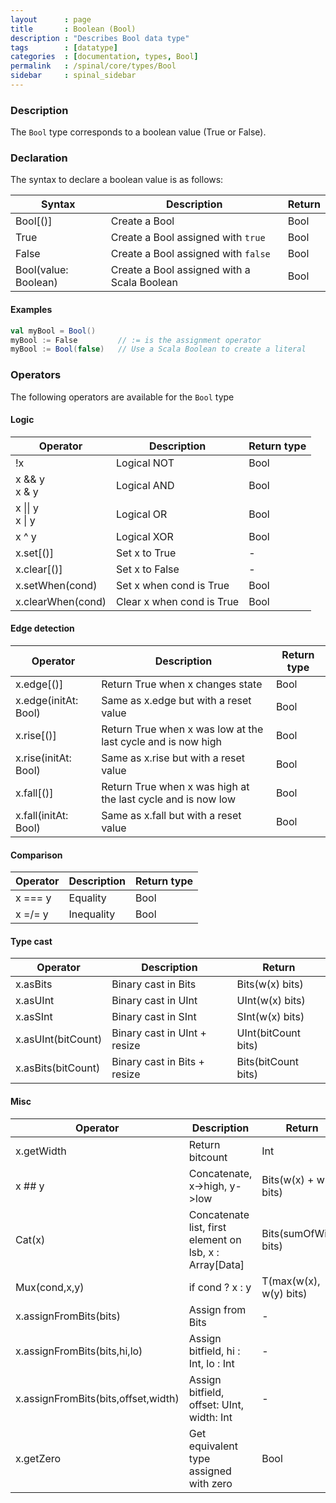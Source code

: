 ```yaml
---
layout      : page
title       : Boolean (Bool)
description : "Describes Bool data type"
tags        : [datatype]
categories  : [documentation, types, Bool]
permalink   : /spinal/core/types/Bool
sidebar     : spinal_sidebar
---
```

### Description

The `Bool` type corresponds to a boolean value (True or False).
    
### Declaration

The syntax to declare a boolean value is as follows:

| Syntax                | Description                                 | Return |
| --------------------- | ------------------------------------------- | ------ |
| Bool[()]              | Create a Bool                               | Bool   |
| True                  | Create a Bool assigned with `true`          | Bool   |
| False                 | Create a Bool assigned with `false`         | Bool   |
| Bool(value: Boolean)  | Create a Bool assigned with a Scala Boolean | Bool   |

#### Examples

```scala
val myBool = Bool()
myBool := False         // := is the assignment operator
myBool := Bool(false)   // Use a Scala Boolean to create a literal
```

### Operators

The following operators are available for the `Bool` type

#### Logic

| Operator              | Description                | Return type |
| --------------------- | -------------------------- | ----------- |
| !x                    |  Logical NOT               | Bool        |
| x && y <br> x & y     |  Logical AND               | Bool        |
| x \|\| y <br> x \| y  |  Logical OR                | Bool        |
| x ^ y                 | Logical XOR                | Bool        |
| x.set[()]             |  Set x to True             | -           |
| x.clear[()]           |  Set x to False            | -           |
| x.setWhen(cond)       | Set x when cond is True    | Bool        |
| x.clearWhen(cond)     |  Clear x when cond is True | Bool        |

#### Edge detection

| Operator              | Description                                                  | Return type |
| --------------------- | -----------------------------------------------------------  | ----------- |
| x.edge[()]            | Return True when x changes state                             | Bool        |
| x.edge(initAt: Bool)  | Same as x.edge but with a reset value                        | Bool        |
| x.rise[()]            | Return True when x was low at the last cycle and is now high | Bool        |
| x.rise(initAt: Bool)  | Same as x.rise but with a reset value                        | Bool        |
| x.fall[()]            | Return True when x was high at the last cycle and is now low | Bool        |
| x.fall(initAt: Bool)  | Same as x.fall but with a reset value                        | Bool        |

#### Comparison

| Operator | Description | Return type |
| -------- | ----------- | ----------- |
| x === y  |  Equality   | Bool        |
| x =/= y  |  Inequality | Bool        |

#### Type cast

| Operator           | Description                  | Return              |
| ------------------ | ---------------------------- | ------------------- |
| x.asBits           | Binary cast in Bits          | Bits(w(x) bits)     |
| x.asUInt           | Binary cast in UInt          | UInt(w(x) bits)     |
| x.asSInt           | Binary cast in SInt          | SInt(w(x) bits)     |
| x.asUInt(bitCount) | Binary cast in UInt + resize | UInt(bitCount bits) |
| x.asBits(bitCount) | Binary cast in Bits + resize | Bits(bitCount bits) |

#### Misc

| Operator                            | Description                                               | Return                         |
| ----------------------------------- | --------------------------------------------------------- | ------------------------------ |
| x.getWidth                          |  Return bitcount                                          | Int                            |
| x ## y                              |  Concatenate, x->high, y->low                             | Bits(w(x) + w(y) bits)         |
| Cat(x)                              |  Concatenate list, first element on lsb, x : Array[Data]  | Bits(sumOfWidth bits)          |
| Mux(cond,x,y)                       |  if cond ? x : y                                          | T(max(w(x), w(y) bits)         |
| x.assignFromBits(bits)              |  Assign from Bits                                         | -                              |
| x.assignFromBits(bits,hi,lo)        |  Assign bitfield, hi : Int, lo : Int                      | -                              |
| x.assignFromBits(bits,offset,width) |  Assign bitfield, offset: UInt, width: Int                | -                              |
| x.getZero                           |  Get equivalent type assigned with zero                   | Bool                           |


